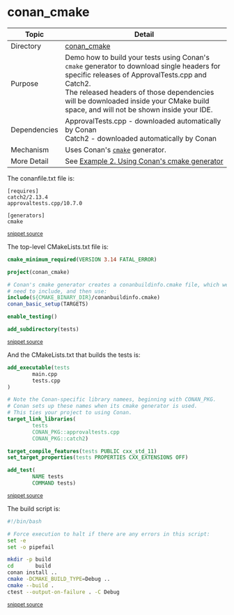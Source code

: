 <!--
GENERATED FILE - DO NOT EDIT
This file was generated by [MarkdownSnippets](https://github.com/SimonCropp/MarkdownSnippets).
Source File: /conan_cmake/mdsource/README.source.md
To change this file edit the source file and then execute ./run_markdown_templates.sh.
-->

# conan_cmake

 <!-- include: conan_cmake. path: /conan_cmake/mdsource/conan_cmake.include.md -->
| Topic        | Detail                                                       |
| ------------ | ------------------------------------------------------------ |
| Directory    | [conan_cmake](/conan_cmake/)                                 |
| Purpose      | Demo how to build your tests using Conan's `cmake`  generator to download single headers for specific releases of ApprovalTests.cpp and Catch2.<br />The released headers of those dependencies will be downloaded inside your CMake build space, and will not be shown inside your IDE. |
| Dependencies | ApprovalTests.cpp - downloaded automatically by Conan<br/>Catch2 - downloaded automatically by Conan |
| Mechanism    | Uses Conan's [`cmake`](https://docs.conan.io/en/latest/integrations/build_system/cmake/cmake_generator.html) generator. |
| More Detail  | See [Example 2. Using Conan's cmake generator](https://github.com/approvals/ApprovalTests.cpp/blob/master/doc/ConanIntegration.md#example-2-using-conans-cmake-generator) |
 <!-- endInclude -->

The conanfile.txt file is:

 <!-- include: inc_conan_cmake_conanfile. path: /conan_cmake/mdsource/inc_conan_cmake_conanfile.include.md -->

```
[requires]
catch2/2.13.4
approvaltests.cpp/10.7.0

[generators]
cmake
```
<sup><a href='https://github.com/claremacrae/ApprovalTests.cpp.CMakeSamples/blob/main/./conan_cmake/conanfile.txt' title='File snippet was copied from'>snippet source</a></sup>
 <!-- endInclude -->

The top-level CMakeLists.txt file is:

 <!-- include: inc_conan_cmake_cmakelists. path: /conan_cmake/mdsource/inc_conan_cmake_cmakelists.include.md -->

```cmake
cmake_minimum_required(VERSION 3.14 FATAL_ERROR)

project(conan_cmake)

# Conan's cmake generator creates a conanbuildinfo.cmake file, which we
# need to include, and then use:
include(${CMAKE_BINARY_DIR}/conanbuildinfo.cmake)
conan_basic_setup(TARGETS)

enable_testing()

add_subdirectory(tests)
```
<sup><a href='https://github.com/claremacrae/ApprovalTests.cpp.CMakeSamples/blob/main/./conan_cmake/CMakeLists.txt' title='File snippet was copied from'>snippet source</a></sup>
 <!-- endInclude -->

And the CMakeLists.txt that builds the tests is:

 <!-- include: inc_conan_cmake_tests_cmakelists. path: /conan_cmake/mdsource/inc_conan_cmake_tests_cmakelists.include.md -->

```cmake
add_executable(tests
        main.cpp
        tests.cpp
)

# Note the Conan-specific library namees, beginning with CONAN_PKG.
# Conan sets up these names when its cmake generator is used.
# This ties your project to using Conan.
target_link_libraries(
        tests
        CONAN_PKG::approvaltests.cpp
        CONAN_PKG::catch2)

target_compile_features(tests PUBLIC cxx_std_11)
set_target_properties(tests PROPERTIES CXX_EXTENSIONS OFF)

add_test(
        NAME tests
        COMMAND tests)
```
<sup><a href='https://github.com/claremacrae/ApprovalTests.cpp.CMakeSamples/blob/main/./conan_cmake/tests/CMakeLists.txt' title='File snippet was copied from'>snippet source</a></sup>
 <!-- endInclude -->

The build script is:

 <!-- include: inc_conan_cmake_build. path: /conan_cmake/mdsource/inc_conan_cmake_build.include.md -->

```bash
#!/bin/bash

# Force execution to halt if there are any errors in this script:
set -e
set -o pipefail

mkdir -p build
cd       build
conan install ..
cmake -DCMAKE_BUILD_TYPE=Debug ..
cmake --build .
ctest --output-on-failure . -C Debug
```
<sup><a href='https://github.com/claremacrae/ApprovalTests.cpp.CMakeSamples/blob/main/./conan_cmake/build.sh' title='File snippet was copied from'>snippet source</a></sup>
 <!-- endInclude -->
